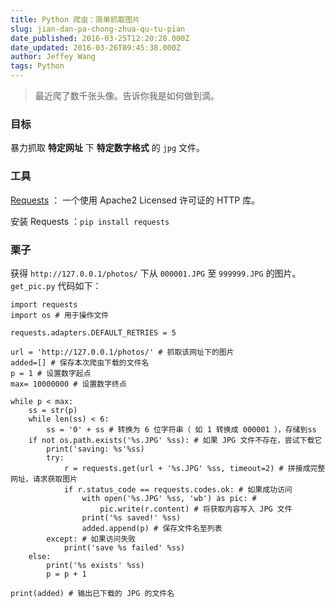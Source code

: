 ```yaml
---
title: Python 爬虫：简单抓取图片
slug: jian-dan-pa-chong-zhua-qu-tu-pian
date_published: 2016-03-25T12:20:28.000Z
date_updated: 2016-03-26T09:45:38.000Z
author: Jeffey Wang
tags: Python
---
```


> 最近爬了数千张头像。告诉你我是如何做到滴。

### 目标

暴力抓取 **特定网址** 下 **特定数字格式** 的 `jpg` 文件。

### 工具

[Requests](http://www.python-requests.org/) ： 一个使用 Apache2 Licensed 许可证的 HTTP 库。

安装 Requests ：`pip install requests`

### 栗子

获得 `http://127.0.0.1/photos/` 下从 `000001.JPG` 至 `999999.JPG` 的图片。
`get_pic.py` 代码如下：

    import requests
    import os # 用于操作文件

    requests.adapters.DEFAULT_RETRIES = 5

    url = 'http://127.0.0.1/photos/' # 抓取该网址下的图片
    added=[] # 保存本次爬虫下载的文件名
    p = 1 # 设置数字起点
    max= 10000000 # 设置数字终点

    while p < max:
    	ss = str(p)
    	while len(ss) < 6:
    		ss = '0' + ss # 转换为 6 位字符串（ 如 1 转换成 000001 ），存储到ss
    	if not os.path.exists('%s.JPG' %ss): # 如果 JPG 文件不存在，尝试下载它
    		print('saving: %s'%ss)
    		try:
    			r = requests.get(url + '%s.JPG' %ss, timeout=2) # 拼接成完整网址，请求获取图片
    			if r.status_code == requests.codes.ok: # 如果成功访问
    				with open('%s.JPG' %ss, 'wb') as pic: #
    					pic.write(r.content) # 将获取内容写入 JPG 文件
    				print('%s saved!' %ss)
    				added.append(p) # 保存文件名至列表
    		except: # 如果访问失败
    			print('save %s failed' %ss)
    	else:
    		print('%s exists' %ss)
            p = p + 1

    print(added) # 输出已下载的 JPG 的文件名
